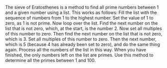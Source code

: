 The sieve of Eratosthenes is a method to
find all prime numbers between 1 and a given number using a list. This
works as follows: Fill the list with the sequence of numbers from 1 to
the highest number. Set the value of 1 to zero, as 1 is not prime. Now
loop over the list. Find the next number on the list that is not zero,
which, at the start, is the number 2. Now set all multiples of this
number to zero. Then find the next number on the list that is not zero,
which is 3. Set all multiples of this number to zero. Then the next
number, which is 5 (because 4 has already been set to zero), and do the
same thing again. Process all the numbers of the list in this way. When
you have finished, the only numbers left on the list are primes. Use
this method to determine all the primes between 1 and 100.
